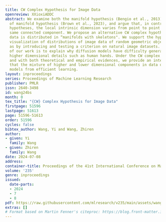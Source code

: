 ```yaml
---
title: CW Complex Hypothesis for Image Data
openreview: XXioxiADDC
abstract: We examine both the manifold hypothesis (Bengio et al., 2013) and the union
  of manifold hypothesis (Brown et al., 2023), and argue that, in contrast to these
  hypotheses, the local intrinsic dimension varies from point to point even in the
  same connected component. We propose an alternative CW complex hypothesis that image
  data is distributed in “manifolds with skeletons". We support the hypothesis through
  visualization of distributions of image data of random geometric objects, as well
  as by introducing and testing a criterion on natural image datasets. One motivation
  of our work is to explain why diffusion models have difficulty generating accurate
  higher dimensional details such as human hands. Under the CW complex hypothesis
  and with both theoretical and empirical evidences, we provide an interpretation
  that the mixture of higher and lower dimensional components in data obstructs diffusion
  models from efficient learning.
layout: inproceedings
series: Proceedings of Machine Learning Research
publisher: PMLR
issn: 2640-3498
id: wang24bs
month: 0
tex_title: "{CW} Complex Hypothesis for Image Data"
firstpage: 51596
lastpage: 51613
page: 51596-51613
order: 51596
cycles: false
bibtex_author: Wang, Yi and Wang, Zhiren
author:
- given: Yi
  family: Wang
- given: Zhiren
  family: Wang
date: 2024-07-08
address:
container-title: Proceedings of the 41st International Conference on Machine Learning
volume: '235'
genre: inproceedings
issued:
  date-parts:
  - 2024
  - 7
  - 8
pdf: https://raw.githubusercontent.com/mlresearch/v235/main/assets/wang24bs/wang24bs.pdf
extras: []
# Format based on Martin Fenner's citeproc: https://blog.front-matter.io/posts/citeproc-yaml-for-bibliographies/
---
```

